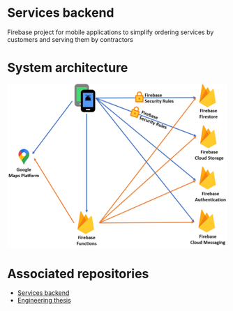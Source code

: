 # Services backend
Firebase project for mobile applications to simplify ordering services by customers and serving them by contractors

# System architecture
<img src="https://github.com/klima7/Services-frontend/blob/images/images/architecture.png" width="600"/>

# Associated repositories
- [Services backend](https://github.com/klima7/Services-backend)
- [Engineering thesis](https://github.com/klima7/Engineering-thesis)